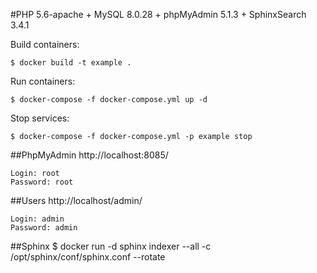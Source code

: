 #PHP 5.6-apache + MySQL 8.0.28 + phpMyAdmin 5.1.3 + SphinxSearch 3.4.1

Build containers:

    $ docker build -t example .

Run containers:

    $ docker-compose -f docker-compose.yml up -d

Stop services:

    $ docker-compose -f docker-compose.yml -p example stop

##PhpMyAdmin
http://localhost:8085/

    Login: root
    Password: root

##Users
http://localhost/admin/

    Login: admin
    Password: admin

##Sphinx
    $ docker run -d sphinx indexer --all -c /opt/sphinx/conf/sphinx.conf --rotate
